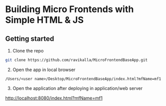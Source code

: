 # Building Micro Frontends with Simple HTML & JS

## Getting started

1. Clone the repo

```sh
git clone https://github.com/ravikalla/MicroFrontendBaseApp.git
```

2. Open the app in local browser

`/Users/<user name>/Desktop/MicroFrontendBaseApp/index.html?mfName=mf1`

3. Open the application after deploying in application/web server

[http://localhost:8080/index.html?mfName=mf1](http://localhost:8080/index.html?mfName=mf1)
